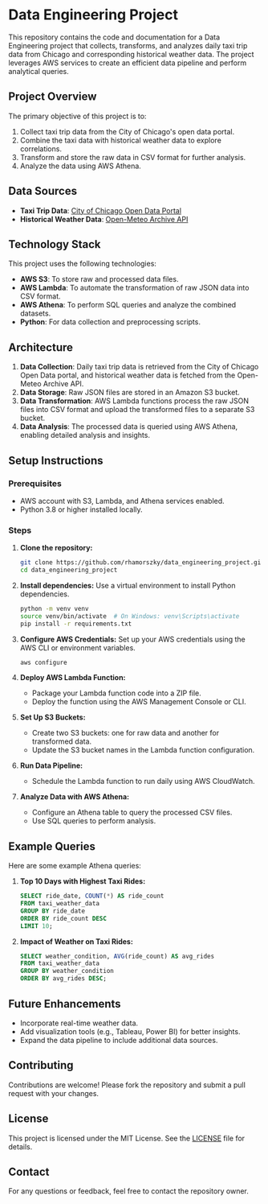 # Data Engineering Project

This repository contains the code and documentation for a Data Engineering project that collects, transforms, and analyzes daily taxi trip data from Chicago and corresponding historical weather data. The project leverages AWS services to create an efficient data pipeline and perform analytical queries.

## Project Overview
The primary objective of this project is to:

1. Collect taxi trip data from the City of Chicago's open data portal.
2. Combine the taxi data with historical weather data to explore correlations.
3. Transform and store the raw data in CSV format for further analysis.
4. Analyze the data using AWS Athena.

## Data Sources
- **Taxi Trip Data**: [City of Chicago Open Data Portal](https://data.cityofchicago.org/resource/ajtu-isnz.json?)
- **Historical Weather Data**: [Open-Meteo Archive API](https://archive-api.open-meteo.com/v1/era5)

## Technology Stack
This project uses the following technologies:

- **AWS S3**: To store raw and processed data files.
- **AWS Lambda**: To automate the transformation of raw JSON data into CSV format.
- **AWS Athena**: To perform SQL queries and analyze the combined datasets.
- **Python**: For data collection and preprocessing scripts.

## Architecture
1. **Data Collection**: Daily taxi trip data is retrieved from the City of Chicago Open Data portal, and historical weather data is fetched from the Open-Meteo Archive API.
2. **Data Storage**: Raw JSON files are stored in an Amazon S3 bucket.
3. **Data Transformation**: AWS Lambda functions process the raw JSON files into CSV format and upload the transformed files to a separate S3 bucket.
4. **Data Analysis**: The processed data is queried using AWS Athena, enabling detailed analysis and insights.

## Setup Instructions

### Prerequisites
- AWS account with S3, Lambda, and Athena services enabled.
- Python 3.8 or higher installed locally.

### Steps
1. **Clone the repository:**
   ```bash
   git clone https://github.com/rhamorszky/data_engineering_project.git
   cd data_engineering_project
   ```

2. **Install dependencies:**
   Use a virtual environment to install Python dependencies.
   ```bash
   python -m venv venv
   source venv/bin/activate  # On Windows: venv\Scripts\activate
   pip install -r requirements.txt
   ```

3. **Configure AWS Credentials:**
   Set up your AWS credentials using the AWS CLI or environment variables.
   ```bash
   aws configure
   ```

4. **Deploy AWS Lambda Function:**
   - Package your Lambda function code into a ZIP file.
   - Deploy the function using the AWS Management Console or CLI.

5. **Set Up S3 Buckets:**
   - Create two S3 buckets: one for raw data and another for transformed data.
   - Update the S3 bucket names in the Lambda function configuration.

6. **Run Data Pipeline:**
   - Schedule the Lambda function to run daily using AWS CloudWatch.

7. **Analyze Data with AWS Athena:**
   - Configure an Athena table to query the processed CSV files.
   - Use SQL queries to perform analysis.

## Example Queries
Here are some example Athena queries:

1. **Top 10 Days with Highest Taxi Rides:**
   ```sql
   SELECT ride_date, COUNT(*) AS ride_count
   FROM taxi_weather_data
   GROUP BY ride_date
   ORDER BY ride_count DESC
   LIMIT 10;
   ```

2. **Impact of Weather on Taxi Rides:**
   ```sql
   SELECT weather_condition, AVG(ride_count) AS avg_rides
   FROM taxi_weather_data
   GROUP BY weather_condition
   ORDER BY avg_rides DESC;
   ```

## Future Enhancements
- Incorporate real-time weather data.
- Add visualization tools (e.g., Tableau, Power BI) for better insights.
- Expand the data pipeline to include additional data sources.

## Contributing
Contributions are welcome! Please fork the repository and submit a pull request with your changes.

## License
This project is licensed under the MIT License. See the [LICENSE](LICENSE) file for details.

## Contact
For any questions or feedback, feel free to contact the repository owner.

